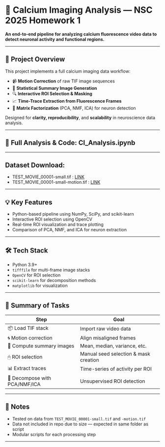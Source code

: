 # 🧠 Calcium Imaging Analysis — NSC 2025 Homework 1

**An end-to-end pipeline for analyzing calcium fluorescence video data to detect neuronal activity and functional regions.**

---

## 🚀 Project Overview

This project implements a full calcium imaging data workflow:

- 📹 **Motion Correction** of raw TIF image sequences
- 🧮 **Statistical Summary Image Generation**
- 🔍 **Interactive ROI Selection & Masking**
- 📈 **Time-Trace Extraction from Fluorescence Frames**
- 🧠 **Matrix Factorization** (PCA, NMF, ICA) for neuron detection

Designed for **clarity, reproducibility**, and **scalability** in neuroscience data analysis.

---

## 🔗 Full Analysis & Code: CI_Analysis.ipynb

---

## Dataset Download: 

- TEST_MOVIE_00001-small.tif : [LINK](https://www.dropbox.com/scl/fi/2m1rww64907h0wvlihqj2/TEST_MOVIE_00001-small-motion.tif?rlkey=pv83iulbkhwtztpuwfo3nk6a6&st=69nu7fvt&dl=0)
- TEST_MOVIE_00001-small-motion.tif : [LINK](https://www.dropbox.com/scl/fi/gphia4ppq99k78zwhufgl/TEST_MOVIE_00001-small.tif?rlkey=pb8k5h5mdszhvy3ald1nl9qzv&st=cj7qbw55&dl=0)
---

## 💡 Key Features
- Python-based pipeline using NumPy, SciPy, and scikit-learn
- Interactive ROI selection using OpenCV
- Real-time ROI visualization and trace plotting
- Comparison of PCA, NMF, and ICA for neuron extraction

---

## 🛠 Tech Stack

- Python 3.9+
- `tifffile` for multi-frame image stacks
- `OpenCV` for ROI selection
- `scikit-learn` for decomposition methods
- `matplotlib` for visualization

---

## 🧪 Summary of Tasks

| Step                        | Goal                                  |
|-----------------------------|----------------------------------------|
| 📦 Load TIF stack           | Import raw video data                 |
| 🌀 Motion correction         | Align misaligned frames               |
| 🧮 Compute summary images    | Mean, median, variance, etc.          |
| 🖱 ROI selection             | Manual seed selection & mask creation |
| 📊 Extract traces           | Time-series of activity per ROI       |
| 🧠 Decompose with PCA/NMF/ICA| Unsupervised ROI detection            |

---

## 📎 Notes

- Tested on data from `TEST_MOVIE_00001-small.tif` and `-motion.tif`
- Data not included in repo due to size — expected in same folder as script
- Modular scripts for each processing step

---
